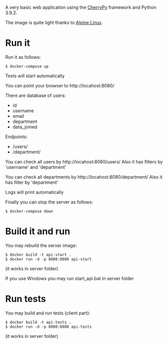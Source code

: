 A very basic web application using the
[CherryPy](http://cherrypy.org/) framework and Python 3.9.2.

The image is quite light thanks to
[Alpine Linux](https://hub.docker.com/r/frolvlad/alpine-python3/).


Run it
======

Run it as follows:

```
$ docker-compose up 
```

Tests will start automatically

You can point your browser to http://locahost:8080/

There are database of users:
- id
- username
- email
- department
- data_joined

Endpoints:
- /users/
- /department/

You can check all users by http://locahost:8080/users/
Also it has filters by 'username' and 'department'

You can check all departments by http://locahost:8080/department/
Also it has filter by 'department'

Logs will print automatically


Finally you can stop the server as follows:

```
$ docker-compose down
```


Build it and run
========

You may rebuild the server image:

```
$ docker build -t api-start .
$ docker run -d -p 8080:8080 api-start
```

(it works in server folder)

If you use Windows you may run start_api.bat in server folder

Run tests
========

You may build and run tests (client part):

```
$ docker build -t api-tests .
$ docker run -d -p 8080:8080 api-tests
```

(it works in server folder)


